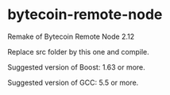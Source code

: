 # bytecoin-remote-node
Remake of Bytecoin Remote Node 2.12

Replace src folder by this one and compile.

Suggested version of Boost: 1.63 or more.

Suggested version of GCC: 5.5 or more.

